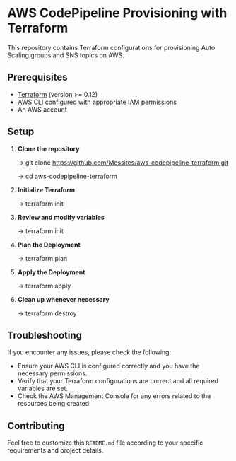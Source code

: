 # AWS CodePipeline Provisioning with Terraform

This repository contains Terraform configurations for provisioning Auto Scaling groups and SNS topics on AWS.

## Prerequisites

- [Terraform](https://www.terraform.io/downloads.html) (version >= 0.12)
- AWS CLI configured with appropriate IAM permissions
- An AWS account

## Setup

1. **Clone the repository**

   -> git clone https://github.com/Messites/aws-codepipeline-terraform.git
   
   -> cd aws-codepipeline-terraform

3. **Initialize Terraform**

    -> terraform init

4. **Review and modify variables**

    -> terraform init

5. **Plan the Deployment**

    -> terraform plan

6. **Apply the Deployment**

    -> terraform apply

7. **Clean up whenever necessary**

    -> terraform destroy

## Troubleshooting
If you encounter any issues, please check the following:

- Ensure your AWS CLI is configured correctly and you have the necessary permissions.
- Verify that your Terraform configurations are correct and all required variables are set.
- Check the AWS Management Console for any errors related to the resources being created.

## Contributing
Feel free to customize this `README.md` file according to your specific requirements and project details.


